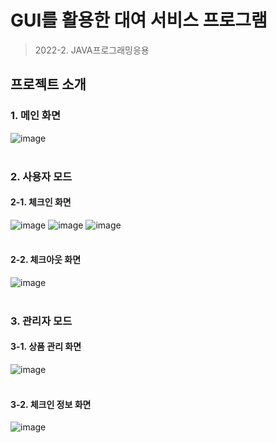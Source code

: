 # GUI를 활용한 대여 서비스 프로그램
> 2022-2. JAVA프로그래밍응용

## 프로젝트 소개
### 1. 메인 화면
![image](https://user-images.githubusercontent.com/83098949/211769055-9bd13b4f-e88b-40da-945a-d1664ceca26a.png)<br></br>

### 2. 사용자 모드
#### 2-1. 체크인 화면
![image](https://user-images.githubusercontent.com/83098949/211771292-b38cc5ef-54e7-408e-854f-267c7c42ea6c.png)
![image](https://user-images.githubusercontent.com/83098949/211771426-681d9d92-486f-48b9-9959-e4a2b9a7f907.png)
![image](https://user-images.githubusercontent.com/83098949/211771495-a012fe66-f851-49a4-9f8a-cb632d72121e.png)<br></br>

#### 2-2. 체크아웃 화면
![image](https://user-images.githubusercontent.com/83098949/211772052-c0fc698d-7c3b-409c-8145-29ca8101c4bd.png)<br></br>


### 3. 관리자 모드
#### 3-1. 상품 관리 화면 
![image](https://user-images.githubusercontent.com/83098949/211773696-cdf0fbee-cb0a-45d5-8763-8b25696adbd9.png)<br></br>
#### 3-2. 체크인 정보 화면 
![image](https://user-images.githubusercontent.com/83098949/211774554-c3ff16c0-eb50-4aed-9fed-740995edf25a.png)<br></br>

